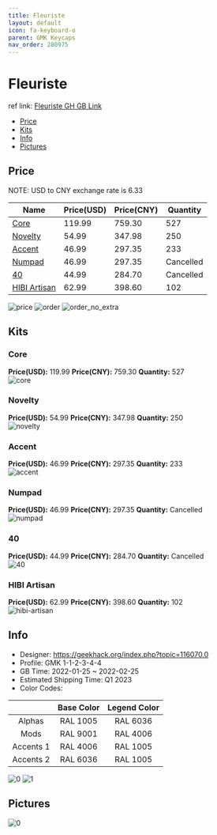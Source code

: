 ```yaml
---
title: Fleuriste 
layout: default
icon: fa-keyboard-o
parent: GMK Keycaps
nav_order: 280975
---
```


# Fleuriste 

ref link: [Fleuriste GH GB Link](https://geekhack.org/index.php?topic=116070.0)

* [Price](#price)
* [Kits](#kits)
* [Info](#info)
* [Pictures](#pictures)

## Price

NOTE: USD to CNY exchange rate is 6.33

| Name          | Price(USD)   |  Price(CNY) | Quantity |
| ------------- | ------------ |  ---------- | -------- |
|[Core](#core)|119.99|759.30|527|
|[Novelty](#novelty)|54.99|347.98|250|
|[Accent](#accent)|46.99|297.35|233|
|[Numpad](#numpad)|46.99|297.35|Cancelled|
|[40](#40)|44.99|284.70|Cancelled|
|[HIBI Artisan](#hibi-artisan)|62.99|398.60|102|

<img src="{{ 'assets/images/gmk-keycaps/Fleuriste/price.png' | relative_url }}" alt="price" class="image featured">
<img src="{{ 'assets/images/gmk-keycaps/Fleuriste/order.png' | relative_url }}" alt="order" class="image featured">
<img src="{{ 'assets/images/gmk-keycaps/Fleuriste/order_no_extra.png' | relative_url }}" alt="order_no_extra" class="image featured">

## Kits
### Core  
**Price(USD):** 119.99	**Price(CNY):** 759.30	**Quantity:** 527  
<img src="{{ 'assets/images/gmk-keycaps/Fleuriste/kits_pics/core.png' | relative_url }}" alt="core" class="image featured">

### Novelty  
**Price(USD):** 54.99	**Price(CNY):** 347.98	**Quantity:** 250  
<img src="{{ 'assets/images/gmk-keycaps/Fleuriste/kits_pics/novelty.png' | relative_url }}" alt="novelty" class="image featured">

### Accent  
**Price(USD):** 46.99	**Price(CNY):** 297.35	**Quantity:** 233  
<img src="{{ 'assets/images/gmk-keycaps/Fleuriste/kits_pics/accent.png' | relative_url }}" alt="accent" class="image featured">

### Numpad  
**Price(USD):** 46.99	**Price(CNY):** 297.35	**Quantity:** Cancelled  
<img src="{{ 'assets/images/gmk-keycaps/Fleuriste/kits_pics/numpad.png' | relative_url }}" alt="numpad" class="image featured">

### 40  
**Price(USD):** 44.99	**Price(CNY):** 284.70	**Quantity:** Cancelled  
<img src="{{ 'assets/images/gmk-keycaps/Fleuriste/kits_pics/40.png' | relative_url }}" alt="40" class="image featured">

### HIBI Artisan  
**Price(USD):** 62.99	**Price(CNY):** 398.60	**Quantity:** 102  
<img src="{{ 'assets/images/gmk-keycaps/Fleuriste/kits_pics/hibi-artisan.png' | relative_url }}" alt="hibi-artisan" class="image featured">

## Info
* Designer: https://geekhack.org/index.php?topic=116070.0  
* Profile: GMK 1-1-2-3-4-4  
* GB Time: 2022-01-25 ~ 2022-02-25  
* Estimated Shipping Time: Q1 2023  
* Color Codes:  

| |Base Color     | Legend Color
| :-------------: | :-------------: | :------------:
|Alphas|RAL 1005|RAL 6036
|Mods|RAL 9001|RAL 4006
|Accents 1|RAL 4006|RAL 1005
|Accents 2|RAL 6036|RAL 1005

<img src="{{ 'assets/images/gmk-keycaps/Fleuriste/0.jpg' | relative_url }}" alt="0" class="image featured">
<img src="{{ 'assets/images/gmk-keycaps/Fleuriste/1.png' | relative_url }}" alt="1" class="image featured">

## Pictures  
<img src="{{ 'assets/images/gmk-keycaps/Fleuriste/rendering_pics/0.jpg' | relative_url }}" alt="0" class="image featured">
